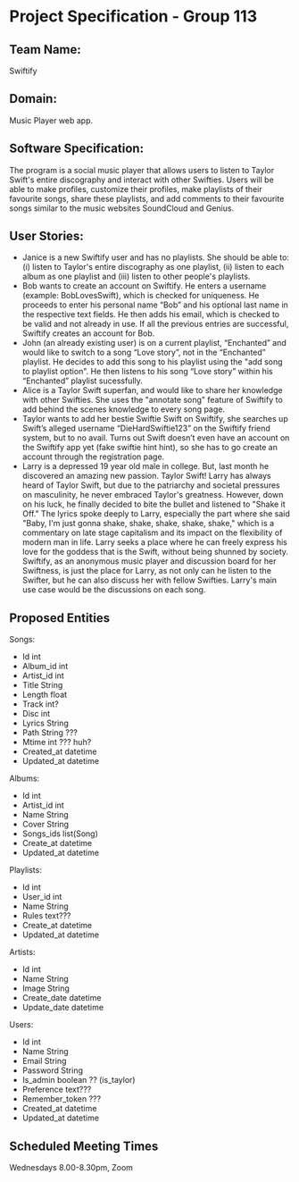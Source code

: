 # Project Specification - Group 113

## Team Name:
Swiftify

## Domain:
Music Player web app.

## Software Specification:
The program is a social music player that allows users to listen to Taylor Swift's entire discography and interact with
other Swifties. Users will be able to make profiles, customize their profiles, make playlists of their favourite songs, 
share these playlists, and add comments to their favourite songs similar to the music websites SoundCloud and Genius.

## User Stories:


- Janice is a new Swiftify user and has no playlists. She should be able to: (i) listen to Taylor's entire discography
  as one playlist, (ii) listen to each album as one playlist and (iii) listen to other people's playlists.
- Bob wants to create an account on Swiftify. He enters a username (example: BobLovesSwift), which is checked for uniqueness. He proceeds to enter his personal name “Bob” and his optional last name in the respective text fields. He then adds his email, which is checked to be valid and not already in use. If all the previous entries are successful, Swiftify creates an account for Bob.
- John (an already existing user) is on a current playlist, “Enchanted” and would like to switch to a song “Love story”, not in the “Enchanted” playlist. He decides to add this song to his playlist using the "add song to playlist option". He then listens to his song “Love story” within his “Enchanted” playlist sucessfully.
- Alice is a Taylor Swift superfan, and would like to share her knowledge with other Swifties. She uses the "annotate 
song" feature of Swiftify to add behind the scenes knowledge to every song page.
- Taylor wants to add her bestie Swiftie Swift on Swiftify, she searches up Swift’s alleged username “DieHardSwiftie123”
  on the Swiftify friend system, but to no avail. Turns out Swift doesn’t even have an account on the Swiftify app yet
  (fake swiftie hint hint), so she has to go create an account through the registration page.
- Larry is a depressed 19 year old male in college. But, last month he discovered an amazing new passion. Taylor Swift!
  Larry has always heard of Taylor Swift, but due to the patriarchy and societal pressures on masculinity, he never
  embraced Taylor's greatness. However, down on his luck, he finally decided to bite the bullet and listened to
  "Shake it Off." The lyrics spoke deeply to Larry, especially the part where she said "Baby, I'm just gonna shake, shake,
  shake, shake, shake," which is a commentary on late stage capitalism and its impact on the flexibility of modern man in
  life. Larry seeks a place where he can freely express his love for the goddess that is the Swift, without being shunned
  by society. Swiftify, as an anonymous music player and discussion board for her Swiftness, is just the place for Larry,
  as not only can he listen to the Swifter, but he can also discuss her with fellow Swifties. Larry's main use case would be
  the discussions on each song.

## Proposed Entities 
Songs:
- Id int
- Album_id int
- Artist_id int
- Title String
- Length float
- Track int?
- Disc int
- Lyrics String
- Path String ???
- Mtime int ??? huh?
- Created_at datetime
- Updated_at datetime

Albums:
- Id int
- Artist_id int
- Name String
- Cover String
- Songs_ids list(Song)
- Create_at datetime
- Updated_at datetime

Playlists:
- Id int
- User_id int
- Name String
- Rules text???
- Create_at datetime
- Updated_at datetime

Artists:
- Id int 
- Name String
- Image String
- Create_date datetime
- Update_date datetime

Users:
- Id int
- Name String 
- Email String 
- Password String 
- Is_admin boolean ?? (is_taylor)
- Preference text??? 
- Remember_token ??? 
- Created_at datetime 
- Updated_at datetime

## Scheduled Meeting Times
Wednesdays 8.00-8.30pm, Zoom
